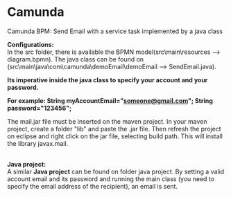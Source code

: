 # Camunda
Camunda BPM: Send Email with a service task implemented by a java class


<b>Configurations:</b> <br/>
In the src folder, there is available the BPMN model(src\main\resources --> diagram.bpmn).
The java class can be found on (src\main\java\com\camunda\demoEmail\demoEmail --> SendEmail.java).

<b>Its imperative inside the java class to specify your account and your password.</b>

<b>For example: String myAccountEmail="someone@gmail.com";
			String password="123456";</b><br/>


The mail.jar file must be inserted on the maven project. In your maven project, create a folder "lib" and paste the .jar file.
Then refresh the project on eclipse and right click on the jar file, selecting build path. This will install the library javax.mail.


<br/><b>Java project:</b><br/>
A similar <b>Java project</b> can be found on folder java project. 
By setting a valid account email and its password and running the main class (you need to specify the email address of the recipient), an email is sent.


